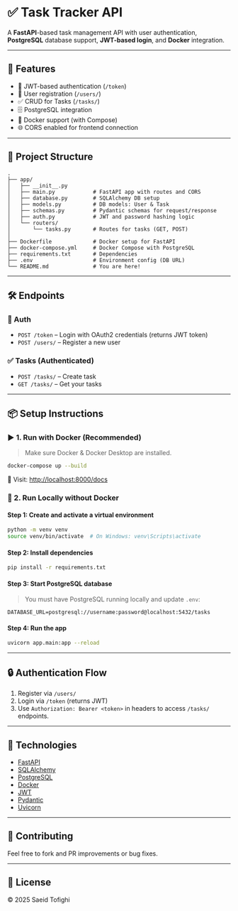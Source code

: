 
# ✅ Task Tracker API

A **FastAPI**-based task management API with user authentication, **PostgreSQL** database support, **JWT-based login**, and **Docker** integration.

---

## 🚀 Features

- 🔐 JWT-based authentication (`/token`)
- 👤 User registration (`/users/`)
- ✅ CRUD for Tasks (`/tasks/`)
- 🗄️ PostgreSQL integration
- 🐳 Docker support (with Compose)
- 🌐 CORS enabled for frontend connection

---

## 📁 Project Structure

```
.
├── app/
│   ├── __init__.py
│   ├── main.py            # FastAPI app with routes and CORS
│   ├── database.py        # SQLAlchemy DB setup
│   ├── models.py          # DB models: User & Task
│   ├── schemas.py         # Pydantic schemas for request/response
│   ├── auth.py            # JWT and password hashing logic
│   └── routers/
│       └── tasks.py       # Routes for tasks (GET, POST)
│
├── Dockerfile             # Docker setup for FastAPI
├── docker-compose.yml     # Docker Compose with PostgreSQL
├── requirements.txt       # Dependencies
├── .env                   # Environment config (DB URL)
└── README.md              # You are here!
```

---

## 🛠️ Endpoints

### 🔑 Auth

- `POST /token` – Login with OAuth2 credentials (returns JWT token)
- `POST /users/` – Register a new user

### ✅ Tasks (Authenticated)

- `POST /tasks/` – Create task
- `GET /tasks/` – Get your tasks

---

## 📦 Setup Instructions

### ▶️ 1. Run with Docker (Recommended)

> Make sure Docker & Docker Desktop are installed.

```bash
docker-compose up --build
```

🔗 Visit: [http://localhost:8000/docs](http://localhost:8000/docs)

### 🧪 2. Run Locally without Docker

#### Step 1: Create and activate a virtual environment
```bash
python -m venv venv
source venv/bin/activate  # On Windows: venv\Scripts\activate
```

#### Step 2: Install dependencies
```bash
pip install -r requirements.txt
```

#### Step 3: Start PostgreSQL database
> You must have PostgreSQL running locally and update `.env`:
```env
DATABASE_URL=postgresql://username:password@localhost:5432/tasks
```

#### Step 4: Run the app
```bash
uvicorn app.main:app --reload
```

---

## 🔒 Authentication Flow

1. Register via `/users/`
2. Login via `/token` (returns JWT)
3. Use `Authorization: Bearer <token>` in headers to access `/tasks/` endpoints.

---

## 🧱 Technologies

- [FastAPI](https://fastapi.tiangolo.com/)
- [SQLAlchemy](https://www.sqlalchemy.org/)
- [PostgreSQL](https://www.postgresql.org/)
- [Docker](https://www.docker.com/)
- [JWT](https://jwt.io/)
- [Pydantic](https://pydantic-docs.helpmanual.io/)
- [Uvicorn](https://www.uvicorn.org/)

---

## 🤝 Contributing

Feel free to fork and PR improvements or bug fixes.

---

## 📜 License

© 2025 Saeid Tofighi
